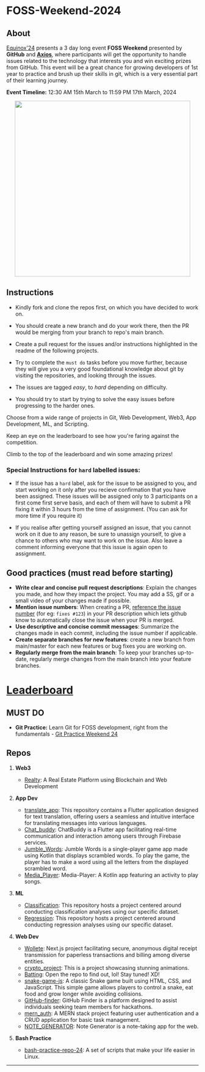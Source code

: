 # FOSS-Weekend-2024

## About
[Equinox'24](https://equinox.iiitl.ac.in/) presents a 3 day long event **FOSS Weekend** presented by **GitHub** and [**Axios**](http://axios.iiitl.ac.in/), where participants will get the opportunity to handle issues related to the technology that interests you and win exciting prizes from GitHub. This event will be a great chance for growing developers of 1st year to practice and brush up their skills in git, which is a very essential part of their learning journey.

**Event Timeline:** 12:30 AM 15th March to 11:59 PM 17th March, 2024

<p align="center">
  <img width="460" src="https://github.com/iiitl/FOSS-Weekend-2024/assets/11803841/9103048c-2813-479b-94c7-710ea94a37c7">
</p>

## Instructions

- Kindly fork and clone the repos first, on which you have decided to work on.
- You should create a new branch and do your work there, then the PR would be merging from your branch to repo's main branch.

- Create a pull request for the issues and/or instructions highlighted in the readme of the following projects. 
- Try to complete the `must do` tasks before you move further, because they will give you a very good foundational knowledge about git by visiting the repositories, and looking through the issues. 
- The issues are tagged *easy*, to *hard* depending on difficulty. 
- You should try to start by trying to solve the easy issues before progressing to the harder ones.

Choose from a wide range of projects in Git, Web Development, Web3, App Development, ML, and Scripting.

Keep an eye on the leaderboard to see how you're faring against the competition.

Climb to the top of the leaderboard and win some amazing prizes! 


### Special Instructions for `hard` labelled issues:
- If the issue has a `hard` label, ask for the issue to be assigned to you, and start working on it only after you recieve confirmation that you have been assigned. These issues will be assigned only to 3 participants on a first come first serve basis, and each of them will have to submit a PR fixing it within 3 hours from the time of assignment. (You can ask for more time if you require it)

- If you realise after getting yourself assigned an issue, that you cannot work on it due to any reason, be sure to unassign yourself, to give a chance to others who may want to work on the issue. Also leave a comment informing everyone that this issue is again open to assignment.

## Good practices (must read before starting)
- **Write clear and concise pull request descriptions**: Explain the changes you made, and how they impact the project. You may add a SS, gif or a small video of your changes made if possible.
- **Mention issue numbers**: When creating a PR, [reference the issue number](https://docs.github.com/en/issues/tracking-your-work-with-issues/linking-a-pull-request-to-an-issue) (for eg: `fixes #123`) in your PR description which lets github know to automatically close the issue when your PR is merged.
- **Use descriptive and concise commit messages**: Summarize the changes made in each commit, including the issue number if applicable.
- **Create separate branches for new features**: create a new branch from main/master for each new features or bug fixes you are working on.
- **Regularly merge from the main branch**: To keep your branches up-to-date, regularly merge changes from the main branch into your feature branches.

# [Leaderboard](https://ecxtacy.github.io/FOSS-Weekend-2024-Leaderboard/)

## MUST DO
- **Git Practice:** Learn Git for FOSS development, right from the fundamentals - [Git Practice Weekend 24](https://github.com/iiitl/git-practice-weekend-24)

## Repos

1. **Web3**
   - [Realty](https://github.com/iiitl/Realty): A Real Estate Platform using Blockchain and Web Development

2. **App Dev**
   - [translate_app](https://github.com/iiitl/translate_app): This repository contains a Flutter application designed for text translation, offering users a seamless and intuitive interface for translating messages into various languages.
   - [Chat_buddy](https://github.com/iiitl/Chat_buddy): ChatBuddy is a Flutter app facilitating real-time communication and interaction among users through Firebase services.
   - [Jumble_Words](https://github.com/iiitl/Jumble_Words): Jumble Words is a single-player game app made using Kotlin that displays scrambled words. To play the game, the player has to make a word using all the letters from the displayed scrambled word.
   - [Media_Player](https://github.com/iiitl/Media_Player): Media-Player: A Kotlin app featuring an activity to play songs.

3. **ML**
   - [Classification](https://github.com/iiitl/Classification): This repository hosts a project centered around conducting classification analyses using our specific dataset.
   - [Regression](https://github.com/iiitl/Regression): This repository hosts a project centered around conducting regression analyses using our specific dataset.

4. **Web Dev**
   - [Wollete](https://github.com/iiitl/Wollete): Next.js project facilitating secure, anonymous digital receipt transmission for paperless transactions and billing among diverse entities.
   - [crypto_project](https://github.com/iiitl/crypto_project): This is a project showcasing stunning animations.
   - [Batting](https://github.com/iiitl/batting): Open the repo to find out, lol! Stay tuned! XD!
   - [snake-game-js](https://github.com/iiitl/snake-game-js): A classic Snake game built using HTML, CSS, and JavaScript. This simple game allows players to control a snake, eat food and grow longer while avoiding collisions.
   - [GitHub-finder](https://github.com/iiitl/GitHub-finder): GitHub Finder is a platform designed to assist individuals seeking team members for hackathons.
   - [mern_auth](https://github.com/iiitl/mern_auth): A MERN stack project featuring user authentication and a CRUD application for basic task management.
   - [NOTE_GENERATOR](https://github.com/iiitl/NOTE_GENERATOR): Note Generator is a note-taking app for the web.

5. **Bash Practice**
   - [bash-practice-repo-24](https://github.com/iiitl/bash-practice-repo-24): A set of scripts that make your life easier in Linux.
---

